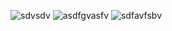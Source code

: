 ![sdvsdv](https://user-images.githubusercontent.com/48917675/87469574-564d5700-c5d0-11ea-8cdc-bfc8e8baebe6.jpg)
![asdfgvasfv](https://user-images.githubusercontent.com/48917675/87469672-7e3cba80-c5d0-11ea-91f8-1cfd1c11f8c3.jpg)
![sdfavfsbv](https://user-images.githubusercontent.com/48917675/87469706-885eb900-c5d0-11ea-8532-d4a2433f8e4e.jpg)
